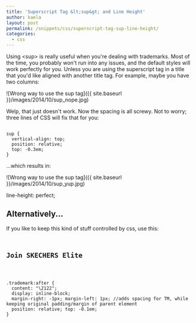 ```yaml
---
title: 'Superscript Tag &lt;sup&gt; and Line Height'
author: kaela
layout: post
permalink: /snippets/css/superscript-tag-sup-line-height/
categories:
  - css
---
```

Using \<sup> is really useful when you're dealing with trademarks. Most of the time, you probably won't run into any issues, and the default styles will work perfectly for you. Unless you are using the superscript tag in a title that you'd like aligned with another title tag. For example, maybe you have two columns:

![Wrong way to use the sup tag]({{ site.baseurl }}/images/2014/10/sup_nope.jpg)

Welp, that just doesn't work. Now the spacing is all screwy. Not to worry; three lines of CSS will fix that for you:

<pre class="language-css"><code>
sup {
  vertical-align: top;
  position: relative;
  top: -0.3em;
}
</code></pre>

...which results in:

![Wrong way to use the sup tag]({{ site.baseurl }}/images/2014/10/sup_yup.jpg)

line-height: perfect;

## Alternatively...
If you like to keep this kind of stuff controlled by css, use this:

<pre class="language-html"><code>
<h2  class="trademark">Join SKECHERS Elite</h2>
</code></pre>

<pre class="language-css"><code>
.trademark:after {
  content: "\2122";
  display: inline-block;
  margin-right: -1px; margin-left: 1px; //adds spacing for TM, while keeping original padding/margin of parent element
  position: relative; top: -0.1em;
}
</code></pre>
